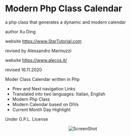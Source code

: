 # Modern Php Class Calendar
a php class that generates a dynamic and modern calendar

author  Xu Ding<br>

website https://www.StarTutorial.com<br>

revised by Alessandro Marinuzzi<br>

website https://www.alecos.it/<br>

revised 16.11.2020

Moder Class Calendar written in Php<br>

- Prev and Next navigation Links<br>
- Translated into two languages: Italian, English<br>
- Modern Php Class<br>
- Modern Calendar based on DIVs<br>
- Current Month Day Highlight<br>

Under G.P.L. License<br>

<p align="center"><img src="https://raw.githubusercontent.com/alecos71/modern-class-calendar/master/calendar.png" alt="ScreenShot"></p>

